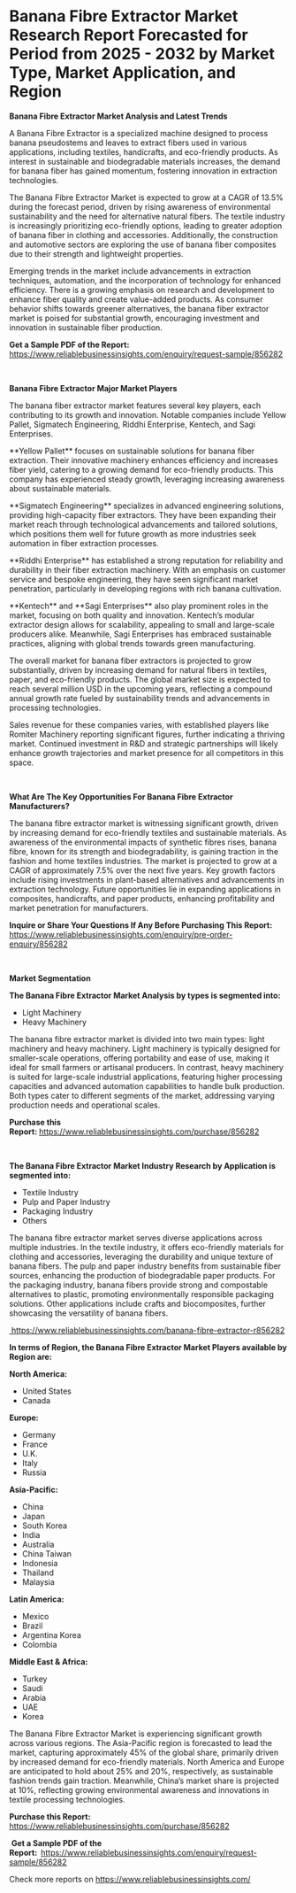<p><h1>Banana Fibre Extractor Market Research Report Forecasted for Period from 2025 -  2032 by Market Type, Market Application, and Region</h1></p><p><strong>Banana Fibre Extractor Market Analysis and Latest Trends</strong></p>
<p><p>A Banana Fibre Extractor is a specialized machine designed to process banana pseudostems and leaves to extract fibers used in various applications, including textiles, handicrafts, and eco-friendly products. As interest in sustainable and biodegradable materials increases, the demand for banana fiber has gained momentum, fostering innovation in extraction technologies.</p><p>The Banana Fibre Extractor Market is expected to grow at a CAGR of 13.5% during the forecast period, driven by rising awareness of environmental sustainability and the need for alternative natural fibers. The textile industry is increasingly prioritizing eco-friendly options, leading to greater adoption of banana fiber in clothing and accessories. Additionally, the construction and automotive sectors are exploring the use of banana fiber composites due to their strength and lightweight properties.</p><p>Emerging trends in the market include advancements in extraction techniques, automation, and the incorporation of technology for enhanced efficiency. There is a growing emphasis on research and development to enhance fiber quality and create value-added products. As consumer behavior shifts towards greener alternatives, the banana fiber extractor market is poised for substantial growth, encouraging investment and innovation in sustainable fiber production.</p></p>
<p><strong>Get a Sample PDF of the Report:&nbsp;</strong> <a href="https://www.reliablebusinessinsights.com/enquiry/request-sample/856282?utm_campaign=2960&utm_medium=2&utm_source=Github&utm_content=ia&utm_term=08042025&utm_id=banana-fibre-extractor">https://www.reliablebusinessinsights.com/enquiry/request-sample/856282</a></p>
<p>&nbsp;</p>
<p><strong>Banana Fibre Extractor Major Market Players</strong></p>
<p><p>The banana fiber extractor market features several key players, each contributing to its growth and innovation. Notable companies include Yellow Pallet, Sigmatech Engineering, Riddhi Enterprise, Kentech, and Sagi Enterprises.</p><p>**Yellow Pallet** focuses on sustainable solutions for banana fiber extraction. Their innovative machinery enhances efficiency and increases fiber yield, catering to a growing demand for eco-friendly products. This company has experienced steady growth, leveraging increasing awareness about sustainable materials.</p><p>**Sigmatech Engineering** specializes in advanced engineering solutions, providing high-capacity fiber extractors. They have been expanding their market reach through technological advancements and tailored solutions, which positions them well for future growth as more industries seek automation in fiber extraction processes.</p><p>**Riddhi Enterprise** has established a strong reputation for reliability and durability in their fiber extraction machinery. With an emphasis on customer service and bespoke engineering, they have seen significant market penetration, particularly in developing regions with rich banana cultivation.</p><p>**Kentech** and **Sagi Enterprises** also play prominent roles in the market, focusing on both quality and innovation. Kentech’s modular extractor design allows for scalability, appealing to small and large-scale producers alike. Meanwhile, Sagi Enterprises has embraced sustainable practices, aligning with global trends towards green manufacturing.</p><p>The overall market for banana fiber extractors is projected to grow substantially, driven by increasing demand for natural fibers in textiles, paper, and eco-friendly products. The global market size is expected to reach several million USD in the upcoming years, reflecting a compound annual growth rate fueled by sustainability trends and advancements in processing technologies.</p><p>Sales revenue for these companies varies, with established players like Romiter Machinery reporting significant figures, further indicating a thriving market. Continued investment in R&D and strategic partnerships will likely enhance growth trajectories and market presence for all competitors in this space.</p></p>
<p>&nbsp;</p>
<p><strong>What Are The Key Opportunities For Banana Fibre Extractor Manufacturers?</strong></p>
<p><p>The banana fibre extractor market is witnessing significant growth, driven by increasing demand for eco-friendly textiles and sustainable materials. As awareness of the environmental impacts of synthetic fibres rises, banana fibre, known for its strength and biodegradability, is gaining traction in the fashion and home textiles industries. The market is projected to grow at a CAGR of approximately 7.5% over the next five years. Key growth factors include rising investments in plant-based alternatives and advancements in extraction technology. Future opportunities lie in expanding applications in composites, handicrafts, and paper products, enhancing profitability and market penetration for manufacturers.</p></p>
<p><strong>Inquire or Share Your Questions If Any Before Purchasing This Report:</strong> <a href="https://www.reliablebusinessinsights.com/enquiry/pre-order-enquiry/856282?utm_campaign=2960&utm_medium=2&utm_source=Github&utm_content=ia&utm_term=08042025&utm_id=banana-fibre-extractor">https://www.reliablebusinessinsights.com/enquiry/pre-order-enquiry/856282</a></p>
<p>&nbsp;</p>
<p><strong>Market Segmentation</strong></p>
<p><strong>The Banana Fibre Extractor Market Analysis by types is segmented into:</strong></p>
<p><ul><li>Light Machinery</li><li>Heavy Machinery</li></ul></p>
<p><p>The banana fibre extractor market is divided into two main types: light machinery and heavy machinery. Light machinery is typically designed for smaller-scale operations, offering portability and ease of use, making it ideal for small farmers or artisanal producers. In contrast, heavy machinery is suited for large-scale industrial applications, featuring higher processing capacities and advanced automation capabilities to handle bulk production. Both types cater to different segments of the market, addressing varying production needs and operational scales.</p></p>
<p><strong>Purchase this Report:&nbsp;</strong><a href="https://www.reliablebusinessinsights.com/purchase/856282?utm_campaign=2960&utm_medium=2&utm_source=Github&utm_content=ia&utm_term=08042025&utm_id=banana-fibre-extractor">https://www.reliablebusinessinsights.com/purchase/856282</a></p>
<p>&nbsp;</p>
<p><strong>The Banana Fibre Extractor Market Industry Research by Application is segmented into:</strong></p>
<p><ul><li>Textile Industry</li><li>Pulp and Paper Industry</li><li>Packaging Industry</li><li>Others</li></ul></p>
<p><p>The banana fibre extractor market serves diverse applications across multiple industries. In the textile industry, it offers eco-friendly materials for clothing and accessories, leveraging the durability and unique texture of banana fibers. The pulp and paper industry benefits from sustainable fiber sources, enhancing the production of biodegradable paper products. For the packaging industry, banana fibers provide strong and compostable alternatives to plastic, promoting environmentally responsible packaging solutions. Other applications include crafts and biocomposites, further showcasing the versatility of banana fibers.</p></p>
<p><a href="https://www.reliablebusinessinsights.com/banana-fibre-extractor-r856282?utm_campaign=2960&utm_medium=2&utm_source=Github&utm_content=ia&utm_term=08042025&utm_id=banana-fibre-extractor">&nbsp;https://www.reliablebusinessinsights.com/banana-fibre-extractor-r856282</a></p>
<p><strong>In terms of Region, the Banana Fibre Extractor Market Players available by Region are:</strong></p>
<p>
    <p> <strong> North America: </strong>
        <ul>
            <li>United States</li>
            <li>Canada</li>
        </ul>
        </p> 
    <p> <strong> Europe: </strong>
        <ul>
            <li>Germany</li>
            <li>France</li>
            <li>U.K.</li>
            <li>Italy</li>
            <li>Russia</li>
        </ul>
        </p> 
    <p> <strong> Asia-Pacific: </strong>
        <ul>
            <li>China</li>
            <li>Japan</li>
            <li>South Korea</li>
            <li>India</li>
            <li>Australia</li>
            <li>China Taiwan</li>
            <li>Indonesia</li>
            <li>Thailand</li>
            <li>Malaysia</li>
        </ul>
        </p> 
    <p> <strong> Latin America: </strong>
        <ul>
            <li>Mexico</li>
            <li>Brazil</li>
            <li>Argentina Korea</li>
            <li>Colombia</li>
        </ul>
        </p> 
    <p> <strong> Middle East & Africa: </strong>
        <ul>
            <li>Turkey</li>
            <li>Saudi</li>
            <li>Arabia</li>
            <li>UAE</li>
            <li>Korea</li>
        </ul>
    </p>
    </p>
<p><p>The Banana Fibre Extractor Market is experiencing significant growth across various regions. The Asia-Pacific region is forecasted to lead the market, capturing approximately 45% of the global share, primarily driven by increased demand for eco-friendly materials. North America and Europe are anticipated to hold about 25% and 20%, respectively, as sustainable fashion trends gain traction. Meanwhile, China’s market share is projected at 10%, reflecting growing environmental awareness and innovations in textile processing technologies.</p></p>
<p><strong>Purchase this Report: </strong><a href="https://www.reliablebusinessinsights.com/purchase/856282?utm_campaign=2960&utm_medium=2&utm_source=Github&utm_content=ia&utm_term=08042025&utm_id=banana-fibre-extractor">https://www.reliablebusinessinsights.com/purchase/856282</a></p>
<p>&nbsp;<strong>Get a Sample PDF of the Report:&nbsp;&nbsp;</strong><a href="https://www.reliablebusinessinsights.com/enquiry/request-sample/856282?utm_campaign=2960&utm_medium=2&utm_source=Github&utm_content=ia&utm_term=08042025&utm_id=banana-fibre-extractor">https://www.reliablebusinessinsights.com/enquiry/request-sample/856282</a></p>
<p><strong></strong></p>
<p>Check more reports on <a href="https://www.reliablebusinessinsights.com/?utm_campaign=2960&utm_medium=2&utm_source=Github&utm_content=ia&utm_term=08042025&utm_id=banana-fibre-extractor">https://www.reliablebusinessinsights.com/</a></p>
